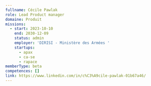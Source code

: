 ```yaml
---
fullname: Cécile Pawlak
role: Lead Product manager
domaine: Produit
missions:
  - start: 2023-10-10
    end: 2030-12-09
    status: admin
    employer: 'DIRISI - Ministère des Armées '
    startups:
      - apax
      - ca-se
      - rapace
memberType: beta
competences: []
link: https://www.linkedin.com/in/c%C3%A9cile-pawlak-01b67a46/
---
```

